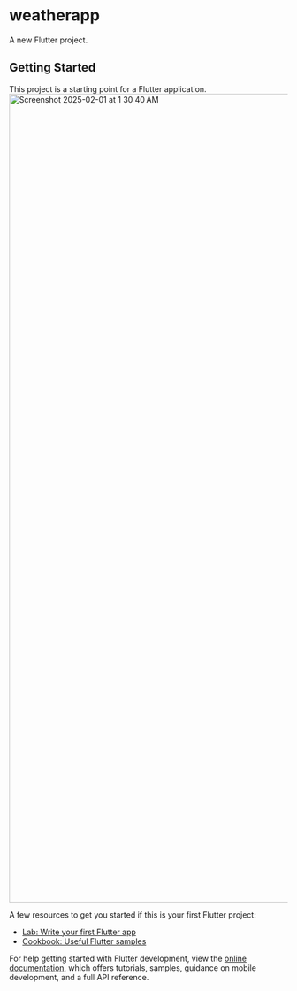 # weatherapp

A new Flutter project.

## Getting Started

This project is a starting point for a Flutter application.
<img width="1462" alt="Screenshot 2025-02-01 at 1 30 40 AM" src="https://github.com/user-attachments/assets/efcc77b1-e470-45a6-a236-434ebbfcb20d" />

A few resources to get you started if this is your first Flutter project:

- [Lab: Write your first Flutter app](https://docs.flutter.dev/get-started/codelab)
- [Cookbook: Useful Flutter samples](https://docs.flutter.dev/cookbook)

For help getting started with Flutter development, view the
[online documentation](https://docs.flutter.dev/), which offers tutorials,
samples, guidance on mobile development, and a full API reference.
